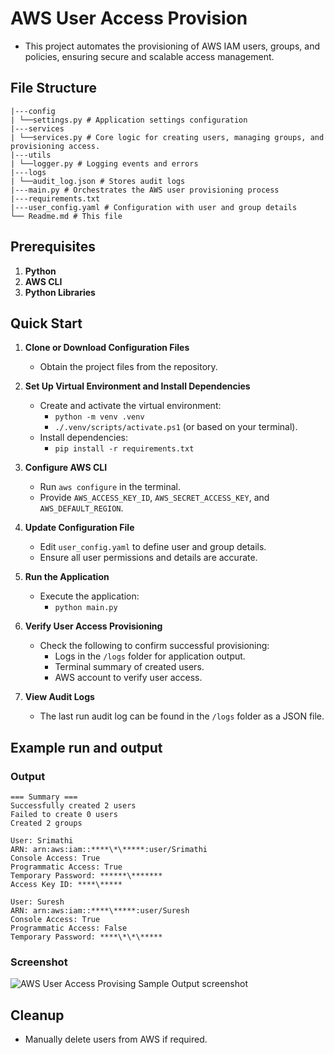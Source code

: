 # AWS User Access Provision

- This project automates the provisioning of AWS IAM users, groups, and policies, ensuring secure and scalable access management.

## File Structure

```
|---config
| └──settings.py # Application settings configuration
|---services
| └──services.py # Core logic for creating users, managing groups, and provisioning access.
|---utils
| └──logger.py # Logging events and errors
|---logs
| └──audit_log.json # Stores audit logs  
|---main.py # Orchestrates the AWS user provisioning process
|---requirements.txt
|---user_config.yaml # Configuration with user and group details
└── Readme.md # This file
```

## Prerequisites

1. **Python**
2. **AWS CLI**
3. **Python Libraries**

## Quick Start

1. **Clone or Download Configuration Files**

   - Obtain the project files from the repository.

2. **Set Up Virtual Environment and Install Dependencies**

   - Create and activate the virtual environment:
     - `python -m venv .venv`
     - `./.venv/scripts/activate.ps1` (or based on your terminal).
   - Install dependencies:
     - `pip install -r requirements.txt`

3. **Configure AWS CLI**

   - Run `aws configure` in the terminal.
   - Provide `AWS_ACCESS_KEY_ID`, `AWS_SECRET_ACCESS_KEY`, and `AWS_DEFAULT_REGION`.

4. **Update Configuration File**

   - Edit `user_config.yaml` to define user and group details.
   - Ensure all user permissions and details are accurate.

5. **Run the Application**

   - Execute the application:
     - `python main.py`

6. **Verify User Access Provisioning**

   - Check the following to confirm successful provisioning:
     - Logs in the `/logs` folder for application output.
     - Terminal summary of created users.
     - AWS account to verify user access.

7. **View Audit Logs**
   - The last run audit log can be found in the `/logs` folder as a JSON file.

## Example run and output

### Output

```
=== Summary ===
Successfully created 2 users
Failed to create 0 users
Created 2 groups

User: Srimathi
ARN: arn:aws:iam::****\*\*****:user/Srimathi
Console Access: True
Programmatic Access: True
Temporary Password: ******\*******
Access Key ID: ****\*****

User: Suresh
ARN: arn:aws:iam::****\*****:user/Suresh
Console Access: True
Programmatic Access: False
Temporary Password: ****\*\*\*****
```

### Screenshot

![AWS User Access Provising Sample Output screenshot](https://github.com/user-attachments/assets/360278fc-10c4-41b9-a61e-c30a3505372f)

## Cleanup

- Manually delete users from AWS if required.
